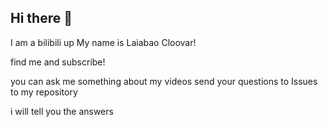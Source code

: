 ## Hi there 👋

I am a bilibili up
My name is Laiabao Cloovar!

find me and subscribe!

you can ask me something about my videos
send your questions to Issues to my repository

i will tell you the answers

<!--
**bilibiliLaiabao55/bilibiliLaiabao55** is a ✨ _special_ ✨ repository because its `README.md` (this file) appears on your GitHub profile.

Here are some ideas to get you started:

- 🔭 I’m currently working on ...
- 🌱 I’m currently learning ...
- 👯 I’m looking to collaborate on ...
- 🤔 I’m looking for help with ...
- 💬 Ask me about ...
- 📫 How to reach me: ...
- 😄 Pronouns: ...
- ⚡ Fun fact: ...
-->
